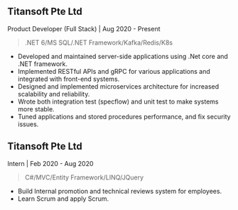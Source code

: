 ## Titansoft Pte Ltd
  Product Developer (Full Stack) | Aug 2020 - Present
> .NET 6/MS SQL/.NET Framework/Kafka/Redis/K8s
- Developed and maintained server-side applications using .Net core and .NET framework.
- Implemented RESTful APIs and gRPC for various applications and integrated with front-end systems.
- Designed and implemented microservices architecture for increased scalability and reliability.
- Wrote both integration test (specflow) and unit test to make systems more stable.
- Tuned applications and stored procedures performance, and fix security issues.


## Titansoft Pte Ltd
  Intern | Feb 2020 - Aug 2020
> C#/MVC/Entity Framework/LINQ/JQuery
- Build Internal promotion and technical reviews system for employees.
- Learn Scrum and apply Scrum.


<!--
## TungHai University
  Teaching Assistant | Oct 2019 - Feb 2020
> C++/Git/HTML/CSS/JS/Java
- 24th International ICT Innovative Services Awards 3rd place Oct 2019
- Teach other major students basic programming skill



<!--
**Chenyuting0916/Chenyuting0916** is a ✨ _special_ ✨ repository because its `README.md` (this file) appears on your GitHub profile.

Here are some ideas to get you started:

- 🔭 I’m currently working on ...
- 🌱 I’m currently learning ...
- 👯 I’m looking to collaborate on ...
- 🤔 I’m looking for help with ...
- 💬 Ask me about ...
- 📫 How to reach me: ...
- 😄 Pronouns: ...
- ⚡ Fun fact: ...
-->
